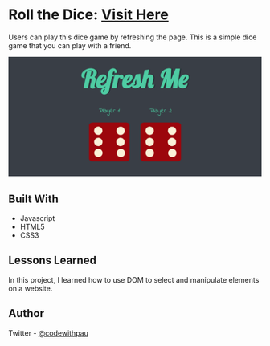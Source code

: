 # Roll the Dice: <a href="https://roll-the-dice-by-paula.vercel.app/" target="_blank">Visit Here</a>

Users can play this dice game by refreshing the page. This is a simple dice game that you can play with a friend.

![Preview](./images/roll-the-dice.PNG)

## Built With

- Javascript
- HTML5
- CSS3

## Lessons Learned

In this project, I learned how to use DOM to select and manipulate elements on a website.

## Author

Twitter - [@codewithpau](https://twitter.com/codewithpau)
